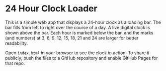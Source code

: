 # 24 Hour Clock Loader

This is a simple web app that displays a 24-hour clock as a loading bar. The bar fills from left to right over the course of a day. A live digital clock is shown above the bar. Each hour is marked below the bar, and the marks (and numbers) at 3, 6, 9, 12, 15, 18, 21 and 24 are larger for better readability.

Open `index.html` in your browser to see the clock in action. To share it publicly, push the files to a GitHub repository and enable GitHub Pages for that repo.
